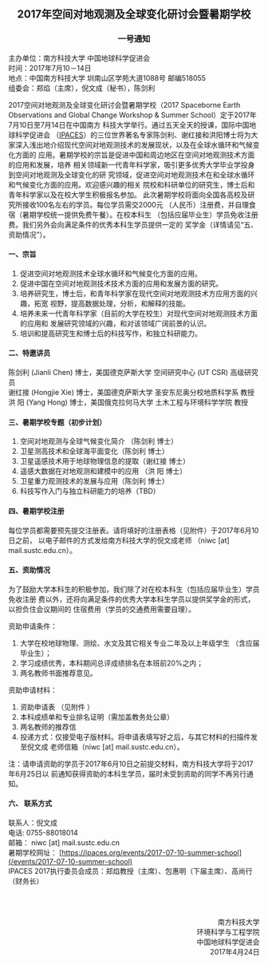<h2 style="text-align: center;">2017年空间对地观测及全球变化研讨会暨暑期学校</h2>
<h3 style="text-align: center;">一号通知</h3>

主办单位：南方科技大学 中国地球科学促进会<br />
时间：2017年7月10－14日<br />
地点：中国南方科技大学 圳南山区学苑大道1088号 邮编518055<br />
组委会：郑焰（主席），倪文成（秘书），陈剑利<br />

2017空间对地观测及全球变化研讨会暨暑期学校（2017 Spaceborne Earth Observations
and Global Change Workshop & Summer School）定于2017年7月10日至7月14日在中国南方
科技大学举行。通过五天全天的授课，国际中国地球科学促进会
（[IPACES](/)）的三位世界著名专家陈剑利、谢红接和洪阳博士将为大
家深入浅出地介绍现代空间对地观测技术的发展现状，以及在全球水循环和气候变化方面的
应用。暑期学校的宗旨是促进中国和周边地区在空间对地观测技术方面的应用和发展，培养
相关领域新一代青年科学家，吸引更多优秀大学毕业学投身到空间对地观测及全球变化的研
究领域，促进空间对地观测技术在和全球水循环和气候变化方面的应用。欢迎感兴趣的相关
院校和科研单位的研究生，博士后和青年科学家以及在校大学生积极报名参加。
此次暑期学校将面向全国各高校及研究所接收100名左右的学员。每位学员需交2000元
（人民币）注册费，并自理食宿（暑期学校统一提供免费午餐）。在校本科生
（包括应届毕业生）学员免收注册费。我们另外会向满足条件的优秀本科生学员提供一定的
奖学金（详情请见“五、资助情况”）。

<h4>一、宗旨</h4>

1. 促进空间对地观测技术全球水循环和气候变化方面的应用。
2. 促进中国在空间对地观测技术技术方面的应用和发展方面的研究。
3. 培养研究生，博士后，和青年科学家在现代空间对地观测技术方应用方面的兴趣，拓宽
  视野，提高数据处理，分析，和解释的技能。
4. 培养未来一代青年科学家（目前的大学在校生）对现代空间对地观测技术方面的应用和
  发展研究领域的兴趣，和对该领域广阔前景的认识。
5. 培训和提高研究生和博士后的科技写作，和独立科研能力。

<h4>二、特邀讲员</h4>

陈剑利 (Jianli Chen) 博士，美国德克萨斯大学 空间研究中心 (UT CSR) 高级研究员
<br />
谢红接 (Hongjie Xie) 博士，美国德克萨斯大学 圣安东尼奥分校地质科学系 教授<br />
洪    阳 (Yang Hong) 博士，美国俄克拉何马大学 土木工程与环境科学学院 教授<br />

<h4>三、暑期学校专题（初步计划）</h4>

1. 空间对地观测与全球气候变化简介 （陈剑利 博士）
2. 卫星测高技术和全球海平面变化（陈剑利 博士）
3. 卫星遥感技术用于地球物理信息的提取（谢红接 博士）
4. 遥感大数据在对地观测和建模中的应用 （洪   阳 博士）
5. 卫星重力观测技术的发展与应用（陈剑利 博士）
6. 科技写作入门与独立科研能力的培养（TBD）

<h4>四、暑期学校注册</h4>

每位学员都需要预先提交注册表。请将填好的注册表格（见附件）于2017年6月10日之前，
以电子邮件的方式发给南方科技大学的倪文成老师
（niwc [at] mail.sustc.edu.cn）。

<h4>五、资助情况</h4>

为了鼓励大学本科生的积极参加，我们除了对在校本科生（包括应届毕业生）学员免收注册
费以外，还将向满足条件的优秀大学本科生学员以提供奖学金的形式，以担负住会议期间的
住宿费用（学员的交通费用需要自理）。

资助申请条件：
1. 大学在校地球物理、测绘、水文及其它相关专业二年及以上年级学生
  （含应届毕业生）；
2. 学习成绩优秀，本科期间总评成绩排名在本班前20%之内；
3. 两名教师书面推荐意见。

资助申请材料：
1. 资助申请表 （见附件 ）
2. 本科成绩单和专业排名证明（需加盖教务处公章）
3. 两名教师的推荐信
4. 投递方式：仅接受电子版材料。将申请表填写好之后，与其它材料的扫描件发至倪文成
  老师信箱（niwc [at] mail.sustc.edu.cn）。

注：请申请资助的学员于2017年6月10日之前提交材料，南方科技大学将于2017年6月25日以
前通知获得资助的本科生学员，届时未受到资助的同学不再另行通知。

<h4>六、 联系方式</h4>

联系人：倪文成<br />
电话:  0755-88018014<br />
邮箱： niwc [at] mail.sustc.edu.cn<br />
暑期学校网址：
[https://ipaces.org/events/2017-07-10-summer-school](/events/2017-07-10-summer-school)
<br />
IPACES 2017执行委员会成员：郑焰教授（主席）、包惠明（下届主席）、高尚行
（财务长）<br />

<br />
<br />

<p style="text-align: right;">
南方科技大学<br />
环境科学与工程学院<br />
中国地球科学促进会<br />
2017年4月24日
</p>


